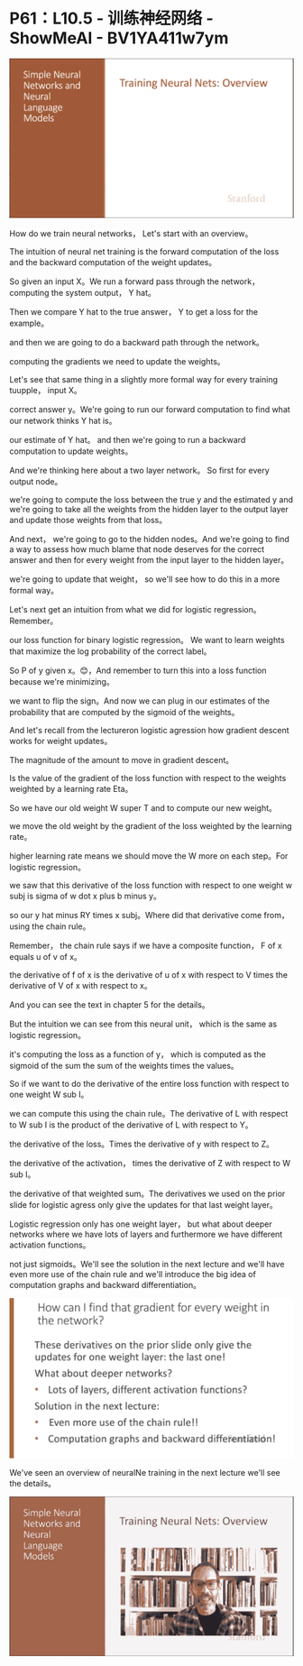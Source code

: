 # P61：L10.5 - 训练神经网络 - ShowMeAI - BV1YA411w7ym

![](img/01928d21ce892a52b6799a7c24acbbb5_0.png)

How do we train neural networks， Let's start with an overview。

The intuition of neural net training is the forward computation of the loss and the backward computation of the weight updates。

So given an input X。We run a forward pass through the network， computing the system output， Y hat。

Then we compare Y hat to the true answer， Y to get a loss for the example。

 and then we are going to do a backward path through the network。

 computing the gradients we need to update the weights。

Let's see that same thing in a slightly more formal way for every training tuupple， input X。

 correct answer y。We're going to run our forward computation to find what our network thinks Y hat is。

 our estimate of Y hat。 and then we're going to run a backward computation to update weights。

 And we're thinking here about a two layer network。 So first for every output node。

 we're going to compute the loss between the true y and the estimated y and we're going to take all the weights from the hidden layer to the output layer and update those weights from that loss。

And next， we're going to go to the hidden nodes。And we're going to find a way to assess how much blame that node deserves for the correct answer and then for every weight from the input layer to the hidden layer。

 we're going to update that weight， so we'll see how to do this in a more formal way。

Let's next get an intuition from what we did for logistic regression。 Remember。

 our loss function for binary logistic regression。 We want to learn weights that maximize the log probability of the correct label。

 So P of y given x。😊，And remember to turn this into a loss function because we're minimizing。

 we want to flip the sign。And now we can plug in our estimates of the probability that are computed by the sigmoid of the weights。

And let's recall from the lectureron logistic agression how gradient descent works for weight updates。

The magnitude of the amount to move in gradient descent。

Is the value of the gradient of the loss function with respect to the weights weighted by a learning rate Eta。

 So we have our old weight W super T and to compute our new weight。

 we move the old weight by the gradient of the loss weighted by the learning rate。

 higher learning rate means we should move the W more on each step。For logistic regression。

 we saw that this derivative of the loss function with respect to one weight w subj is sigma of w dot x plus b minus y。

 so our y hat minus RY times x subj。Where did that derivative come from， using the chain rule。

 Remember， the chain rule says if we have a composite function， F of x equals u of v of x。

 the derivative of f of x is the derivative of u of x with respect to V times the derivative of V of x with respect to x。

And you can see the text in chapter 5 for the details。

But the intuition we can see from this neural unit， which is the same as logistic regression。

 it's computing the loss as a function of y， which is computed as the sigmoid of the sum the sum of the weights times the values。

So if we want to do the derivative of the entire loss function with respect to one weight W sub I。

 we can compute this using the chain rule。The derivative of L with respect to W sub I is the product of the derivative of L with respect to Y。

 the derivative of the loss。Times the derivative of y with respect to Z。

 the derivative of the activation， times the derivative of Z with respect to W sub I。

 the derivative of that weighted sum。The derivatives we used on the prior slide for logistic agress only give the updates for that last weight layer。

Logistic regression only has one weight layer， but what about deeper networks where we have lots of layers and furthermore we have different activation functions。

 not just sigmoids。We'll see the solution in the next lecture and we'll have even more use of the chain rule and we'll introduce the big idea of computation graphs and backward differentiation。



![](img/01928d21ce892a52b6799a7c24acbbb5_2.png)

We've seen an overview of neuralNe training in the next lecture we'll see the details。



![](img/01928d21ce892a52b6799a7c24acbbb5_4.png)